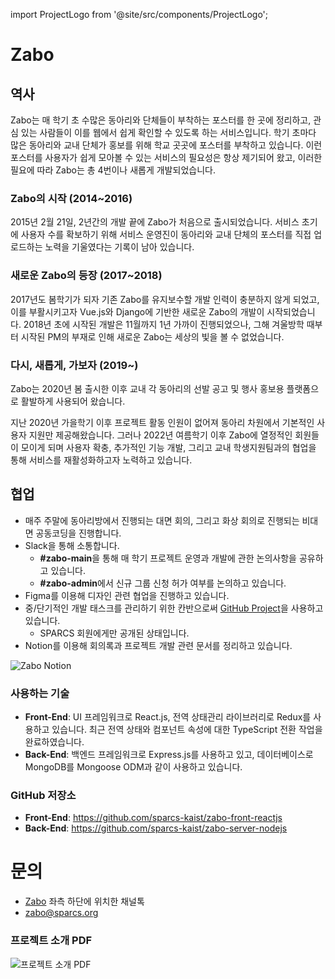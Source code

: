 import ProjectLogo from '@site/src/components/ProjectLogo';

# Zabo

<ProjectLogo
    name="Zabo"
    url="https://zabo.kaist.ac.kr"
    catchphrase="이제 포스터 확인은 자보에서"
/>

## 역사

Zabo는 매 학기 초 수많은 동아리와 단체들이 부착하는 포스터를 한 곳에 정리하고, 관심 있는 사람들이 이를 웹에서 쉽게 확인할 수 있도록 하는 서비스입니다. 학기 초마다 많은 동아리와 교내 단체가 홍보를 위해 학교 곳곳에 포스터를 부착하고 있습니다. 이런 포스터를 사용자가 쉽게 모아볼 수 있는 서비스의 필요성은 항상 제기되어 왔고, 이러한 필요에 따라 Zabo는 총 4번이나 새롭게 개발되었습니다.

### Zabo의 시작 (2014~2016)

2015년 2월 21일, 2년간의 개발 끝에 Zabo가 처음으로 출시되었습니다. 서비스 초기에 사용자 수를 확보하기 위해 서비스 운영진이 동아리와 교내 단체의 포스터를 직접 업로드하는 노력을 기울였다는 기록이 남아 있습니다.

### 새로운 Zabo의 등장 (2017~2018)

2017년도 봄학기가 되자 기존 Zabo를 유지보수할 개발 인력이 충분하지 않게 되었고, 이를 부활시키고자 Vue.js와 Django에 기반한 새로운 Zabo의 개발이 시작되었습니다. 2018년 초에 시작된 개발은 11월까지 1년 가까이 진행되었으나, 그해 겨울방학 때부터 시작된 PM의 부재로 인해 새로운 Zabo는 세상의 빛을 볼 수 없었습니다.

### 다시, 새롭게, 가보자 (2019~)

Zabo는 2020년 봄 출시한 이후 교내 각 동아리의 선발 공고 및 행사 홍보용 플랫폼으로 활발하게 사용되어 왔습니다.

지난 2020년 가을학기 이후 프로젝트 활동 인원이 없어져 동아리 차원에서 기본적인 사용자 지원만 제공해왔습니다. 그러나 2022년 여름학기 이후 Zabo에 열정적인 회원들이 모이게 되며 사용자 확충, 추가적인 기능 개발, 그리고 교내 학생지원팀과의 협업을 통해 서비스를 재활성화하고자 노력하고 있습니다.

## 협업

- 매주 주말에 동아리방에서 진행되는 대면 회의, 그리고 화상 회의로 진행되는 비대면 공동코딩을 진행합니다.
- Slack을 통해 소통합니다.
  - **#zabo-main**을 통해 매 학기 프로젝트 운영과 개발에 관한 논의사항을 공유하고 있습니다.
  - **#zabo-admin**에서 신규 그룹 신청 허가 여부를 논의하고 있습니다.
- Figma를 이용해 디자인 관련 협업을 진행하고 있습니다.
- 중/단기적인 개발 태스크를 관리하기 위한 칸반으로써 [GitHub Project](https://github.com/orgs/sparcs-kaist/projects/6)을 사용하고 있습니다.
  - SPARCS 회원에게만 공개된 상태입니다.
- Notion를 이용해 회의록과 프로젝트 개발 관련 문서를 정리하고 있습니다.

![Zabo Notion](/projects/zabo-notion.png)

### 사용하는 기술

- **Front-End**: UI 프레임워크로 React.js, 전역 상태관리 라이브러리로 Redux를 사용하고 있습니다. 최근 전역 상태와 컴포넌트 속성에 대한 TypeScript 전환 작업을 완료하였습니다.
- **Back-End**: 백엔드 프레임워크로 Express.js를 사용하고 있고, 데이터베이스로 MongoDB를 Mongoose ODM과 같이 사용하고 있습니다.

### GitHub 저장소

- **Front-End**: https://github.com/sparcs-kaist/zabo-front-reactjs
- **Back-End**: https://github.com/sparcs-kaist/zabo-server-nodejs

# 문의

- [Zabo](https://zabo.kaist.ac.kr) 좌측 하단에 위치한 채널톡
- [zabo@sparcs.org](mailto:zabo@sparcs.org)

### 프로젝트 소개 PDF

![프로젝트 소개 PDF](/projects/introudction/zabo.png)